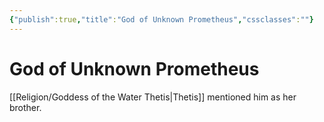 ```yaml
---
{"publish":true,"title":"God of Unknown Prometheus","cssclasses":""}
---
```



# God of Unknown Prometheus

[[Religion/Goddess of the Water Thetis\|Thetis]] mentioned him as her brother. 